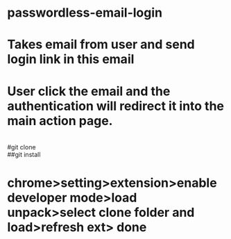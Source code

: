 # passwordless-email-login
# Takes email from user and send login link in this email
# User click the email and the authentication will redirect it into the main action page.

<br/>#git clone 
<br/>##git install
# chrome>setting>extension>enable developer mode>load unpack>select clone folder and load>refresh ext> done

